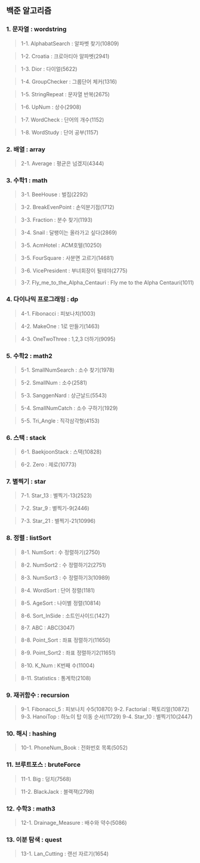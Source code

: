 ## 백준 알고리즘

### 1. 문자열 : wordstring
  >1-1. AlphabatSearch : 알파벳 찾기(10809)
  
  >1-2. Croatia : 크로아티아 알파벳(2941)
  
  >1-3. Dior : 다이얼(5622)
  
  >1-4. GroupChecker : 그룹단어 체커(1316)
  
  >1-5. StringRepeat : 문자열 반복(2675)
  
  >1-6. UpNum : 상수(2908)
  
  >1-7. WordCheck : 단어의 개수(1152)
  
  >1-8. WordStudy : 단어 공부(1157)
  
### 2. 배열 : array
  >2-1. Average : 평균은 넘겠지(4344)
  
### 3. 수학1 : math
  >3-1. BeeHouse : 벌집(2292)
  
  >3-2. BreakEvenPoint : 손익분기점(1712)
  
  >3-3. Fraction : 분수 찾기(1193)
  
  >3-4. Snail : 달팽이는 올라가고 싶다(2869)
  
  >3-5. AcmHotel : ACM호텔(10250)
  
  >3-5. FourSquare : 사분면 고르기(14681)
  
  >3-6. VicePresident : 부녀회장이 될테야(2775)
  
  >3-7. Fly_me_to_the_Alpha_Centauri : Fly me to the Alpha Centauri(1011) 
  
### 4. 다이나믹 프로그래밍 : dp
  >4-1. Fibonacci : 피보나치(1003)
  
  >4-2. MakeOne : 1로 만들기(1463)
  
  >4-3. OneTwoThree : 1,2,3 더하기(9095)

### 5. 수학2 : math2
  >5-1. SmallNumSearch : 소수 찾기(1978)
  
  >5-2. SmallNum : 소수(2581)
  
  >5-3. SanggenNard : 상근날드(5543)
  
  >5-4. SmallNumCatch : 소수 구하기(1929)
  
  >5-5. Tri_Angle : 직각삼각형(4153)
  
### 6. 스택 : stack
  >6-1. BaekjoonStack : 스택(10828)
  
  >6-2. Zero : 제로(10773)

### 7. 별찍기 : star
  >7-1. Star_13 : 별찍기-13(2523)
  
  >7-2. Star_9 : 별찍기-9(2446)
  
  >7-3. Star_21 : 별찍기-21(10996)

### 8. 정렬 : listSort
  >8-1. NumSort : 수 정렬하기(2750)
  
  >8-2. NumSort2 : 수 정렬하기2(2751)
 
  >8-3. NumSort3 : 수 정렬하기3(10989)
  
  >8-4. WordSort : 단어 정렬(1181)
  
  >8-5. AgeSort : 나이별 정렬(10814)
  
  >8-6. Sort_InSide : 소트인사이드(1427)
  
  >8-7. ABC : ABC(3047)
  
  >8-8. Point_Sort : 좌표 정렬하기(11650)
  
  >8-9. Point_Sort2 : 좌표 정렬하기2(11651)
  
  >8-10. K_Num : K번째 수(11004)
  
  >8-11. Statistics : 통계학(2108)
  
 ### 9. 재귀함수 : recursion
  >9-1. Fibonacci_5 : 피보나치 수5(10870)
  >9-2. Factorial : 팩토리얼(10872)
  >9-3. HanoiTop : 하노이 탑 이동 순서(11729)
  >9-4. Star_10 : 별찍기10(2447)
  
 ### 10. 해시 : hashing
  >10-1. PhoneNum_Book : 전화번호 목록(5052)
  
 ### 11. 브루트포스 : bruteForce
  >11-1. Big : 덩치(7568)
  
  >11-2. BlackJack : 블랙잭(2798)
  
 ### 12. 수학3 : math3
  >12-1. Drainage_Measure : 배수와 약수(5086)
  
 ### 13. 이분 탐색 : quest
  >13-1. Lan_Cutting : 랜선 자르기(1654)
